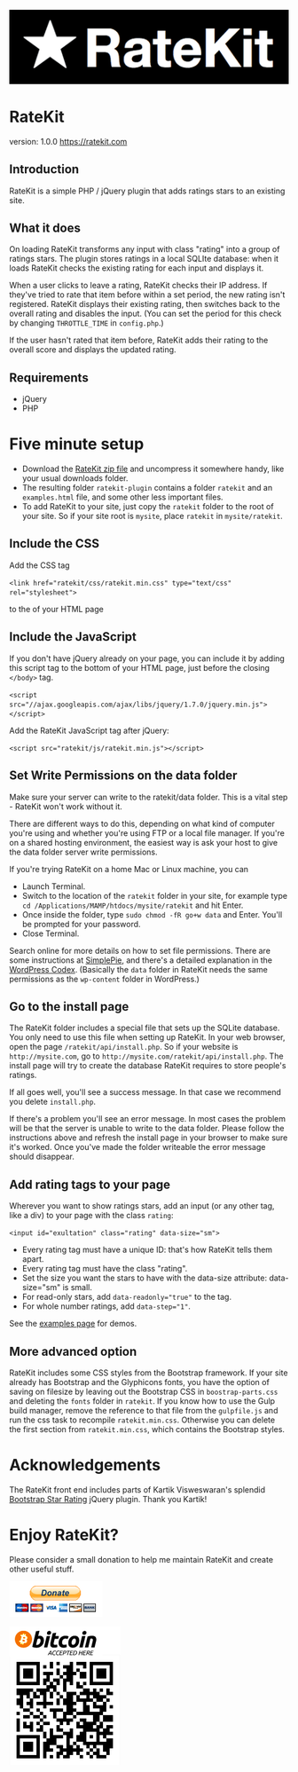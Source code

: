 [![RateKit](ratekit/img/ratekit-logo-520x138.gif)](https://ratekit.com/)

# RateKit
version: 1.0.0
https://ratekit.com

## Introduction

RateKit is a simple PHP / jQuery plugin that adds ratings stars to an existing site.

## What it does

On loading RateKit transforms any input with class "rating" into a group of ratings stars. The plugin stores ratings in a local SQLIte database: when it loads RateKit checks the existing rating for each input and displays it.

When a user clicks to leave a rating, RateKit checks their IP address. If they've tried to rate that item before within a set period, the new rating isn't registered. RateKit displays their existing rating, then switches back to the overall rating and disables the input. (You can set the period for this check by changing `THROTTLE_TIME` in `config.php`.)

If the user hasn't rated that item before, RateKit adds their rating to the overall score and displays the updated rating.

## Requirements

* jQuery
* PHP

# Five minute setup

* Download the [RateKit zip file](https://github.com/andfinally/ratekit/archive/master.zip) and uncompress it somewhere handy, like your usual downloads folder.
* The resulting folder `ratekit-plugin` contains a folder `ratekit` and an `examples.html` file, and some other less important files.
* To add RateKit to your site, just copy the `ratekit` folder to the root of your site. So if your site root is `mysite`, place `ratekit` in `mysite/ratekit`.

## Include the CSS

Add the CSS tag

`<link href="ratekit/css/ratekit.min.css" type="text/css" rel="stylesheet">`

to the <head> of your HTML page

## Include the JavaScript

If you don't have jQuery already on your page, you can include it by adding this script tag to the bottom of your HTML page, just
before the closing `</body>` tag.

`<script src="//ajax.googleapis.com/ajax/libs/jquery/1.7.0/jquery.min.js"></script>`

Add the RateKit JavaScript tag after jQuery:

`<script src="ratekit/js/ratekit.min.js"></script>`

## Set Write Permissions on the data folder

Make sure your server can write to the ratekit/data folder. This is a vital step - RateKit won't work without it.

There are different ways to do this, depending on what kind of computer you're using and whether you're using FTP or a local file manager. If you're on a shared hosting environment, the easiest way is ask your host to give the data folder server write permissions.

If you're trying RateKit on a home Mac or Linux machine, you can

* Launch Terminal.
* Switch to the location of the `ratekit` folder in your site, for example type `cd /Applications/MAMP/htdocs/mysite/ratekit` and hit Enter.
* Once inside the folder, type `sudo chmod -fR go+w data` and Enter. You'll be prompted for your password.
* Close Terminal.

Search online for more details on how to set file permissions. There are some instructions at [SimplePie](http://simplepie.org/wiki/faq/file_permissions), and there's a detailed explanation in the [WordPress Codex](https://codex.wordpress.org/Changing_File_Permissions). (Basically the `data` folder in RateKit needs the same permissions as the `wp-content` folder in WordPress.)

## Go to the install page

The RateKit folder includes a special file that sets up the SQLite database. You only need to use this file when setting up RateKit. In your web browser, open the page `/ratekit/api/install.php`. So if your website is `http://mysite.com`, go to `http://mysite.com/ratekit/api/install.php`. The install page will try to create the database RateKit requires to store people's ratings. 

If all goes well, you'll see a success message. In that case we recommend you delete `install.php`.

If there's a problem you'll see an error message. In most cases the problem will be that the server is unable to write to the data folder. Please follow the instructions above and refresh the install page in your browser to make sure it's worked. Once you've made the folder writeable the error message should disappear.

## Add rating tags to your page

Wherever you want to show ratings stars, add an input (or any other tag, like a div) to your page with the class `rating`:

`<input id="exultation" class="rating" data-size="sm">`

* Every rating tag must have a unique ID: that's how RateKit tells them apart.
* Every rating tag must have the class "rating".
* Set the size you want the stars to have with the data-size attribute: data-size="sm" is small.
* For read-only stars, add `data-readonly="true"` to the tag.
* For whole number ratings, add `data-step="1"`.

See the [examples page](https://ratekit.com/examples) for demos.

## More advanced option

RateKit includes some CSS styles from the Bootstrap framework. If your site already has Bootstrap and the Glyphicons fonts, you have the option of saving on filesize by leaving out the Bootstrap CSS in `boostrap-parts.css` and deleting the `fonts` folder in `ratekit`. If you know how to use the Gulp build manager, remove the reference to that file from the `gulpfile.js` and run the css task to recompile `ratekit.min.css`. Otherwise you can delete the first section from `ratekit.min.css`, which contains the Bootstrap styles.

# Acknowledgements

The RateKit front end includes parts of Kartik Visweswaran's splendid [Bootstrap Star Rating](http://plugins.krajee.com/star-rating) jQuery plugin. Thank you Kartik!

# Enjoy RateKit?

Please consider a small donation to help me maintain RateKit and create other useful stuff.

[![Paypal](ratekit/img/paypal.png)](https://www.paypal.com/cgi-bin/webscr?cmd=_donations&business=andfinally%40gmail%2ecom&lc=GB&item_name=RateKit&currency_code=GBP&bn=PP%2dDonationsBF%3abtn_donateCC_LG%2egif%3aNonHosted)

![Bitcoin](ratekit/img/bitcoin.gif)

